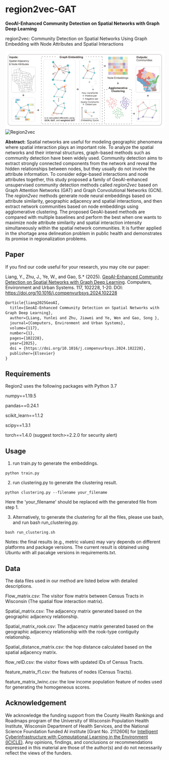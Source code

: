 # region2vec-GAT

**GeoAI-Enhanced Community Detection on Spatial Networks with Graph Deep Learning**
 
region2vec: Community Detection on Spatial Networks Using Graph Embedding with Node Attributes and Spatial Interactions

![Region2vec](https://github.com/GeoDS/region2vec-GAT/blob/master/Region2Vec_Workflow.jpg)
![Region2vec](https://github.com/GeoDS/region2vec-GAT/blob/master/Region2Vec_results.jpg)

**Abstract:** 
Spatial networks are useful for modeling geographic phenomena where spatial interaction plays an important role. To analyze the spatial networks and their internal structures, graph-based methods such as community detection have been widely used. Community detection aims to extract strongly connected components from the network and reveal the hidden relationships between nodes, but they usually do not involve the attribute information. To consider edge-based interactions and node attributes together, this study proposed a family of GeoAI-enhanced unsupervised community detection methods called *region2vec* based on Graph Attention Networks (GAT) and Graph Convolutional Networks (GCN). The *region2vec* methods generate node neural embeddings based on attribute similarity, geographic adjacency and spatial interactions, and then extract network communities based on node embeddings using agglomerative clustering. The proposed GeoAI-based methods are compared with multiple baselines and perform the best when one wants to maximize node attribute similarity and spatial interaction intensity simultaneously within the spatial network communities. It is further applied in the shortage area delineation problem in public health and demonstrates its promise in regionalization problems. 


## Paper

If you find our code useful for your research, you may cite our paper:

Liang, Y., Zhu, J., Ye, W., and Gao, S.* (2025).  [GeoAI-Enhanced Community Detection on Spatial Networks with Graph Deep Learning](https://doi.org/10.1016/j.compenvurbsys.2024.102228). Computers, Environment and Urban Systems. 117, 102228, 1-20. DOI: https://doi.org/10.1016/j.compenvurbsys.2024.102228


```
@article{liang2025GeoAI,
  title={GeoAI-Enhanced Community Detection on Spatial Networks with Graph Deep Learning},
  author={Liang, Yunlei and Zhu, Jiawei and Ye, Wen and Gao, Song },
  journal={Computers, Environment and Urban Systems},
  volume={117},
  number={1},
  pages={102228},
  year={2025},
  doi = {https://doi.org/10.1016/j.compenvurbsys.2024.102228},
  publisher={Elsevier}
}
```

## Requirements

Region2 uses the following packages with Python 3.7

numpy==1.19.5

pandas==0.24.1

scikit_learn==1.1.2

scipy==1.3.1

torch==1.4.0 (suggest torch>=2.2.0 for security alert)



## Usage

1. run train.py to generate the embeddings.
```
python train.py
```
2. run clustering.py to generate the clustering result. 

```
python clustering.py --filename your_filename
```
Here the 'your_filename' should be replaced with the generated file from step 1.

3. Alternatively, to generate the clustering for all the files, please use bash, and run bash run_clustering.py.

```
bash run_clustering.sh 
```
Notes: the final results (e.g., metric values) may vary depends on different platforms and package versions.
The current result is obtained using Ubuntu with all pacakge versions in requirements.txt. 

## Data
The data files used in our method are listed below with detailed descriptions.

Flow_matrix.csv: The visitor flow matrix between Census Tracts in Wisconsin (The spatial flow interaction matrix).

Spatial_matrix.csv: The adjacency matrix generated based on the geographic adjacency relationship.

Spatial_matrix_rook.csv: The adjacency matrix generated based on the geographic adjacency relationship with the rook-type contiguity relationship.

Spatial_distance_matrix.csv: the hop distance calculated based on the spatial adjacency matrix.

flow_reID.csv: the visitor flows with updated IDs of Census Tracts.

feature_matrix_f1.csv: the features of nodes (Census Tracts).

feature_matrix_lwinc.csv: the low income population feature of nodes used for generating the homogeneous scores.



## Acknowledgement
We acknowledge the funding support from the County Health Rankings and Roadmaps program of the University of Wisconsin Population Health Institute, Wisconsin Department of Health Services, and the National Science Foundation funded AI institute [Grant No. 2112606] for [Intelligent Cyberinfrastructure with Computational Learning in the Environment (ICICLE)](https://icicle.ai/). Any opinions, findings, and conclusions or recommendations expressed in this material are those of the author(s) and do not necessarily reflect the views of the funders.

